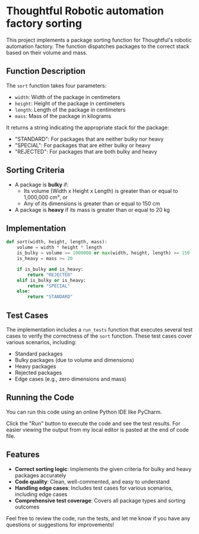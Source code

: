 # Thoughtful Robotic automation factory sorting

This project implements a package sorting function for Thoughtful's robotic automation factory. The function dispatches packages to the correct stack based on their volume and mass.

## Function Description

The `sort` function takes four parameters:

- `width`: Width of the package in centimeters
- `height`: Height of the package in centimeters
- `length`: Length of the package in centimeters
- `mass`: Mass of the package in kilograms

It returns a string indicating the appropriate stack for the package:

- "STANDARD": For packages that are neither bulky nor heavy
- "SPECIAL": For packages that are either bulky or heavy
- "REJECTED": For packages that are both bulky and heavy

## Sorting Criteria

- A package is **bulky** if:
  - Its volume (Width x Height x Length) is greater than or equal to 1,000,000 cm³, or
  - Any of its dimensions is greater than or equal to 150 cm
- A package is **heavy** if its mass is greater than or equal to 20 kg

## Implementation

```python
def sort(width, height, length, mass):
    volume = width * height * length
    is_bulky = volume >= 1000000 or max(width, height, length) >= 150
    is_heavy = mass >= 20

    if is_bulky and is_heavy:
        return "REJECTED"
    elif is_bulky or is_heavy:
        return "SPECIAL"
    else:
        return "STANDARD"
```

## Test Cases

The implementation includes a `run_tests` function that executes several test cases to verify the correctness of the `sort` function. These test cases cover various scenarios, including:

- Standard packages
- Bulky packages (due to volume and dimensions)
- Heavy packages
- Rejected packages
- Edge cases (e.g., zero dimensions and mass)

## Running the Code

You can run this code using an online Python IDE like PyCharm.

Click the "Run" button to execute the code and see the test results. For easier viewing the output from my local editor is pasted at the end of code file.

## Features

- **Correct sorting logic**: Implements the given criteria for bulky and heavy packages accurately
- **Code quality**: Clean, well-commented, and easy to understand
- **Handling edge cases**: Includes test cases for various scenarios, including edge cases
- **Comprehensive test coverage**: Covers all package types and sorting outcomes

Feel free to review the code, run the tests, and let me know if you have any questions or suggestions for improvements!
